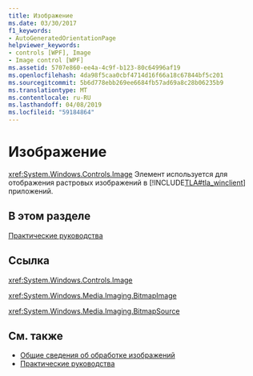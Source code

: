```yaml
---
title: Изображение
ms.date: 03/30/2017
f1_keywords:
- AutoGeneratedOrientationPage
helpviewer_keywords:
- controls [WPF], Image
- Image control [WPF]
ms.assetid: 5707e860-ee4a-4c9f-b123-80c64996af19
ms.openlocfilehash: 4da98f5caa0cbf4714d16f66a18c67844bf5c201
ms.sourcegitcommit: 5b6d778ebb269ee6684fb57ad69a8c28b06235b9
ms.translationtype: MT
ms.contentlocale: ru-RU
ms.lasthandoff: 04/08/2019
ms.locfileid: "59184864"
---
```

# <a name="image"></a>Изображение
<xref:System.Windows.Controls.Image> Элемент используется для отображения растровых изображений в [!INCLUDE[TLA#tla_winclient](../../../../includes/tlasharptla-winclient-md.md)] приложений.  
  
## <a name="in-this-section"></a>В этом разделе  
 [Практические руководства](image-how-to-topics.md)  
  
## <a name="reference"></a>Ссылка  
 <xref:System.Windows.Controls.Image>  
  
 <xref:System.Windows.Media.Imaging.BitmapImage>  
  
 <xref:System.Windows.Media.Imaging.BitmapSource>  
  
## <a name="see-also"></a>См. также

- [Общие сведения об обработке изображений](../graphics-multimedia/imaging-overview.md)
- [Практические руководства](../graphics-multimedia/imaging-how-to-topics.md)
